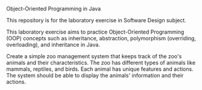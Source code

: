 Object-Oriented Programming in Java

This repository is for the laboratory exercise in Software Design subject.

This laboratory exercise aims to practice Object-Oriented Programming (OOP) concepts such as 
inheritance, abstraction, polymorphism (overriding, overloading), and inheritance in Java.

Create a simple zoo management system that keeps track of the zoo's animals and their 
characteristics. The zoo has different types of animals like mammals, reptiles, and birds. Each animal has 
unique features and actions. The system should be able to display the animals' information and their 
actions.

